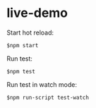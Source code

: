 # live-demo

Start hot reload:
    
    $npm start

Run test:
    
    $npm test

Run test in watch mode:
    
    $npm run-script test-watch
